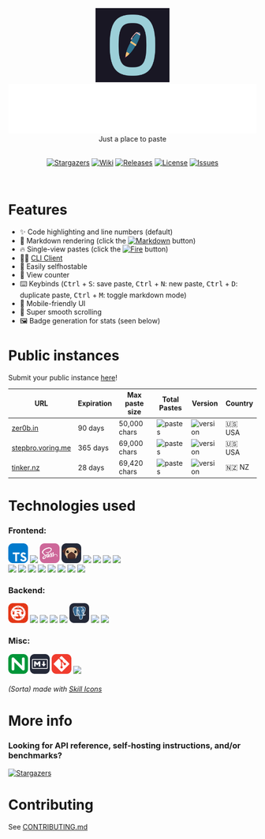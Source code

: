 <div align="center">
	<a href="https://zer0b.in">
    <img src="https://raw.githubusercontent.com/zer0bin-dev/.github/main/zer0bin.svg" height="150px"/>
	<br>
    <img src="https://raw.githubusercontent.com/zer0bin-dev/.github/main/zer0bin-rainbow.svg" height="100"/>
	<br>
	</a>
    Just a place to paste
    <br>
	<br>
    <p align="center">
	<a href="https://github.com/zer0bin-dev/zer0bin/stargazers">
		<img alt="Stargazers" src="https://custom-icon-badges.herokuapp.com/github/stars/zer0bin-dev/zer0bin?style=for-the-badge&logo=star&color=f6c177&logoColor=eb6f92&labelColor=191724"></a>
	<a href="https://github.com/zer0bin-dev/zer0bin/wiki">
		<img alt="Wiki" src="https://custom-icon-badges.herokuapp.com/badge/read_the-wiki-ebbcba?style=for-the-badge&logo=repo&logoColor=eb6f92&labelColor=191724"></a>
 	<a href="https://github.com/zer0bin-dev/zer0bin/releases/latest">
		<img alt="Releases" src="https://img.shields.io/github/release/zer0bin-dev/zer0bin?style=for-the-badge&logo=github&color=31748f&logoColor=eb6f92&labelColor=191724"/></a>
	<a href="https://github.com/zer0bin-dev/zer0bin/blob/main/LICENSE">
		<img alt="License" src="https://custom-icon-badges.herokuapp.com/github/license/zer0bin-dev/zer0bin?style=for-the-badge&logo=law&color=c4a7e7&logoColor=eb6f92&labelColor=191724"></a>
	<a href="https://github.com/zer0bin-dev/zer0bin/issues">
		<img alt="Issues" src="https://custom-icon-badges.herokuapp.com/github/issues/zer0bin-dev/zer0bin?style=for-the-badge&logo=issue-opened&color=9ccfd8&logoColor=eb6f92&labelColor=191724"></a>
</p>
    <br>
</div>

# Features

- ✨ Code highlighting and line numbers (default)
- 📖 Markdown rendering (click the <a href=""><img alt="Markdown" src="https://user-images.githubusercontent.com/44733677/161484749-fdf60750-36ae-4d0a-aaa5-cdcae54fc805.svg" height=18></a> button)
- 🔥 Single-view pastes (click the <a href=""><img alt="Fire" src="https://user-images.githubusercontent.com/44733677/161485115-c5fccb81-fa21-4e67-88fd-9a6f9dff728e.svg" height=18></a> button)
- ‍🧑‍💻 [CLI Client](https://github.com/zer0bin-dev/zer0)
- 🚀 Easily selfhostable
- 👀 View counter
- ⌨️ Keybinds (<kbd>Ctrl</kbd> + <kbd>S</kbd>: save paste, <kbd>Ctrl</kbd> + <kbd>N</kbd>: new paste, <kbd>Ctrl</kbd> + <kbd>D</kbd>: duplicate paste, <kbd>Ctrl</kbd> + <kbd>M</kbd>: toggle markdown mode)
- 📱 Mobile-friendly UI
- 🧈 Super smooth scrolling
- 🖼️ Badge generation for stats (seen below)

# Public instances

Submit your public instance [here](https://github.com/Domterion/zer0bin/issues/new?assignees=&labels=&template=03_public_instance.md&title=%F0%9F%9A%80+)!

| URL                                            | Expiration | Max paste size | Total Pastes                                 | Version                                       | Country |
| ---------------------------------------------- | ---------- | -------------- | -------------------------------------------- | --------------------------------------------- | ------- |
| [zer0b.in](https://zer0b.in)                   | 90 days    | 50,000 chars   | ![pastes](https://zer0b.in/api/b/t)          | ![version](https://zer0b.in/api/b/v)          | 🇺🇸 USA  |
| [stepbro.voring.me](https://stepbro.voring.me) | 365 days   | 69,000 chars   | ![pastes](https://stepbro.voring.me/api/b/t) | ![version](https://stepbro.voring.me/api/b/v) | 🇺🇸 USA  |
| [tinker.nz](https://tinker.nz/)                | 28 days    | 69,420 chars   | ![pastes](https://tinker.nz/api/b/t)         | ![version](https://tinker.nz/api/b/v)         | 🇳🇿 NZ   |

# Technologies used

### Frontend:

<a href="https://www.typescriptlang.org/"><img src="https://github.com/tandpfun/skill-icons/raw/main/icons/TypeScript.svg" height=40/></a> <a href="https://definitelytyped.org/"><img src="https://cdn.discordapp.com/attachments/810799100940255260/953567495321710602/DefinitelyTyped.svg" height=40/></a> <a href="https://sass-lang.com/"><img src="https://github.com/tandpfun/skill-icons/raw/main/icons/Sass.svg" height=40/></a> <a href="https://pugjs.org/"><img src="https://github.com/tandpfun/skill-icons/raw/main/icons/Pug-Dark.svg" height=40/></a> <a href="https://rosepinetheme.com/"><img src="https://cdn.discordapp.com/attachments/810799100940255260/953176309444542464/RosePine.svg" height=40/></a> <a href="https://highlightjs.org/"><img src="https://cdn.discordapp.com/attachments/810799100940255260/956227499229061140/hljs.svg" height=40/></a> <a href="https://marked.js.org/"><img src="https://cdn.discordapp.com/attachments/810799100940255260/956263178961047612/MarkedJS.svg" height=40/></a> <a href="https://github.com/ant-design/ant-design-icons"><img src="https://cdn.discordapp.com/attachments/810799100940255260/956227498985799690/anticons.svg" height=40/></a><br><a href="https://github.com/idiotWu/smooth-scrollbar"><img src="https://cdn.discordapp.com/attachments/810799100940255260/953564432628322364/SmoothScrollJS.svg" height=40/></a> <a href="https://atomiks.github.io/tippyjs/"><img src="https://cdn.discordapp.com/attachments/872332549777666078/955624715521769522/Tippy.svg" height=40/></a> <a href="https://github.com/loonywizard/js-confetti"><img src="https://cdn.discordapp.com/attachments/810799100940255260/955609316042362930/JSConfetti.svg" height=40/></a> <a href="https://github.com/hadialqattan/no-darkreader"><img src="https://cdn.discordapp.com/attachments/810799100940255260/955869669535907870/NoDarkReader.svg" height=40/></a> <a href="https://parceljs.org/"><img src="https://user-images.githubusercontent.com/44733677/158683062-17ac3b62-cacd-4add-babb-1f74f36020d8.svg" height=40/></a> <a href="https://prettier.io/"><img src="https://cdn.discordapp.com/attachments/810799100940255260/953339670538887318/Prettier.svg" height=40/></a> <a href="https://yarnpkg.org"><img src="https://cdn.discordapp.com/attachments/810799100940255260/954823377493852170/Yarn.svg" height=40/></a> <a href="https://transfonter.org"><img src="https://user-images.githubusercontent.com/44733677/159066877-234f68ba-e95c-439d-b5fe-74def49dc762.svg" height=40></a>

### Backend:

<a href="https://www.rust-lang.org/"><img src="https://github.com/tandpfun/skill-icons/raw/main/icons/Rust.svg" height=40/></a> <a href="https://actix.rs/"><img src="https://user-images.githubusercontent.com/44733677/158648238-0586f185-4e0c-43bc-b6a9-effd18b3b1ac.svg" height=40/></a> <a href="https://github.com/serde-rs/serde"><img src="https://cdn.discordapp.com/attachments/810799100940255260/956227498792849418/serde.svg" height=40/></a> <a href="https://github.com/launchbadge/sqlx"><img src="https://cdn.discordapp.com/attachments/810799100940255260/956227498608320562/sqlx.svg" height=40/></a> <a href="https://github.com/chronotope/chrono"><img src="https://cdn.discordapp.com/attachments/810799100940255260/953178919169835018/NPM-svg.png" height=40/></a> <a href="https://www.postgresql.org/"><img src="https://github.com/tandpfun/skill-icons/raw/main/icons/PostgreSQL-Dark.svg" height=40/></a> <a href="https://github.com/nikolay-govorov/nanoid"><img src="https://cdn.discordapp.com/attachments/810799100940255260/953176309629067354/NanoID-Dark.svg" height=40/></a> <a href="https://github.com/cgburgess/badge-maker"><img src="https://cdn.discordapp.com/attachments/810799100940255260/956244924930617385/RustBadgeMaker.svg" height=40/></a>

### Misc:

<a href="https://nginx.com/"><img src="https://github.com/tandpfun/skill-icons/raw/main/icons/Nginx.svg" height=40/></a> <!-- <a href="https://docker.com/"><img src="https://github.com/tandpfun/skill-icons/raw/main/icons/Docker.svg" height=40/></a> --> <a href="https://docs.github.com/en/get-started/writing-on-github/getting-started-with-writing-and-formatting-on-github/basic-writing-and-formatting-syntax"><img src="https://github.com/tandpfun/skill-icons/raw/main/icons/Markdown-Dark.svg" height=40/></a> <a href="https://git-scm.com/"><img src="https://github.com/tandpfun/skill-icons/raw/main/icons/Git.svg" height=40/></a> <a href="https://www.conventionalcommits.org/"><img src="https://cdn.discordapp.com/attachments/810799100940255260/955896756095320074/ConventionalCommits.svg" height=40/></a>

###### (Sorta) made with [Skill Icons](https://skillicons.dev/)

# More info

### Looking for API reference, self-hosting instructions, and/or benchmarks?

<a href="https://github.com/zer0bin-dev/zer0bin/wiki">
		<img alt="Stargazers" src="https://custom-icon-badges.herokuapp.com/badge/read_the-wiki-ebbcba?style=for-the-badge&logo=repo&logoColor=eb6f92&labelColor=191724" height=50></a>

# Contributing

See [CONTRIBUTING.md](./CONTRIBUTING.md)
